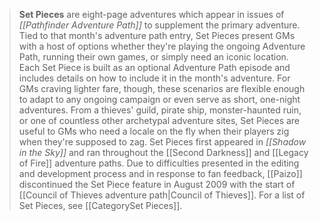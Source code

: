 > **Set Pieces** are eight-page adventures which appear in issues of *[[Pathfinder Adventure Path]]* to supplement the primary adventure. Tied to that month's adventure path entry, Set Pieces present GMs with a host of options whether they're playing the ongoing Adventure Path, running their own games, or simply need an iconic location. Each Set Piece is built as an optional Adventure Path episode and includes details on how to include it in the month's adventure. For GMs craving lighter fare, though, these scenarios are flexible enough to adapt to any ongoing campaign or even serve as short, one-night adventures. From a thieves' guild, pirate ship, monster-haunted ruin, or one of countless other archetypal adventure sites, Set Pieces are useful to GMs who need a locale on the fly when their players zig when they're supposed to zag.
> Set Pieces first appeared in *[[Shadow in the Sky]]* and ran throughout the [[Second Darkness]] and [[Legacy of Fire]] adventure paths. Due to difficulties presented in the editing and development process and in response to fan feedback, [[Paizo]] discontinued the Set Piece feature in August 2009 with the start of [[Council of Thieves adventure path|Council of Thieves]].
> For a list of Set Pieces, see [[CategorySet Pieces]].







